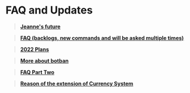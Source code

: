 # FAQ and Updates

> [**Jeanne's future**](https://github.com/Varien-1936/Jeanne-Bot/blob/main/JeanneBot%20Wiki/Assets/Future%20of%20Jeanne.md)

> [**FAQ (backlogs, new commands and will be asked multiple times)**](https://github.com/Varien-1936/Jeanne-Bot/blob/main/JeanneBot%20Wiki/Assets/FAQ.md)

> [**2022 Plans**](https://github.com/Varien-1936/Jeanne-Bot/blob/main/JeanneBot%20Wiki/Assets/2022%20plans.md)

> [**More about botban**](https://github.com/Varien-1936/Jeanne-Bot/blob/main/JeanneBot%20Wiki/Assets/Botban%20info.md)

>[**FAQ Part Two**](https://github.com/Varien-1936/Jeanne-Bot/blob/main/JeanneBot%20Wiki/Assets/FAQ%20and%20Update.md)

>[**Reason of the extension of Currency System**](https://github.com/Varien-1936/Jeanne-Bot/blob/2.9.2a/JeanneBot%20Wiki/Assets/Reason%20of%20Extension.md)
